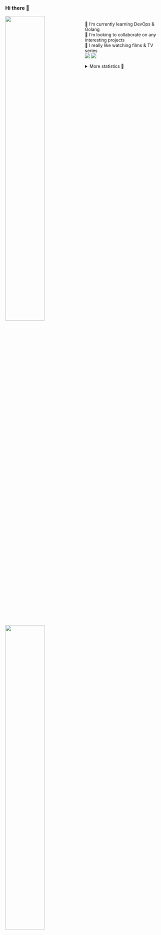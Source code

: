 ### Hi there 👋


[<img align="left" width="50%" src="https://github-readme-stats.vercel.app/api?username=rufusnufus&hide=issues&show_icons=true&count_private=true&theme=transparent&title_color=FF6F40&text_color=FBF9F8&icon_color=F48242&hide_border=true&hide_title=true#gh-dark-mode-only">](https://metrics.lecoq.io/rufusnufus#gh-dark-mode-only)
[<img align="left" width="50%" src="https://github-readme-stats.vercel.app/api?username=rufusnufus&hide=issues&show_icons=true&count_private=true&theme=transparent&title_color=FF6533&text_color=4D4644&icon_color=FF8038&hide_border=true&hide_title=true#gh-light-mode-only">](https://metrics.lecoq.io/rufusnufus#gh-light-mode-only)

<p>
  <br>
  🌱 I’m currently learning DevOps & Golang</br>
  👯 I’m looking to collaborate on any interesting projects</br>
  🎥 I really like watching films & TV series</br>
  <a href="https://linkedin.com/in/rufusnufus"><img src="https://img.shields.io/badge/linkedin-0077B5.svg?style=for-the-badge&logo=linkedin&logoColor=white"/></a>
  <a href="https://t.me/rufusnufus"><img src="https://img.shields.io/badge/-telegram-black?style=for-the-badge&color=blue&logo=telegram"/></a>
</p>

<p text-align="left">
<details>
  <summary>More statistics 👀</summary><br/>

<!--START_SECTION:waka-->
![Code Time](http://img.shields.io/badge/Code%20Time-733%20hrs%2018%20mins-blue)

![Profile Views](http://img.shields.io/badge/Profile%20Views-0-blue)

**I'm an Early 🐤** 

```text
🌞 Morning                12967 commits       ██████░░░░░░░░░░░░░░░░░░░   22.75 % 
🌆 Daytime                32738 commits       ██████████████░░░░░░░░░░░   57.44 % 
🌃 Evening                10167 commits       ████░░░░░░░░░░░░░░░░░░░░░   17.84 % 
🌙 Night                  1119 commits        ░░░░░░░░░░░░░░░░░░░░░░░░░   01.96 % 
```
📅 **I'm Most Productive on Monday** 

```text
Monday                   12326 commits       █████░░░░░░░░░░░░░░░░░░░░   21.63 % 
Tuesday                  10828 commits       █████░░░░░░░░░░░░░░░░░░░░   19.00 % 
Wednesday                11507 commits       █████░░░░░░░░░░░░░░░░░░░░   20.19 % 
Thursday                 11160 commits       █████░░░░░░░░░░░░░░░░░░░░   19.58 % 
Friday                   9439 commits        ████░░░░░░░░░░░░░░░░░░░░░   16.56 % 
Saturday                 1147 commits        █░░░░░░░░░░░░░░░░░░░░░░░░   02.01 % 
Sunday                   584 commits         ░░░░░░░░░░░░░░░░░░░░░░░░░   01.02 % 
```


📊 **This Week I Spent My Time On** 

```text
💬 Programming Languages: 
Other                    52 mins             █████████████░░░░░░░░░░░░   53.39 % 
Terraform                33 mins             ████████░░░░░░░░░░░░░░░░░   33.36 % 
HCL                      8 mins              ██░░░░░░░░░░░░░░░░░░░░░░░   08.29 % 
YAML                     2 mins              █░░░░░░░░░░░░░░░░░░░░░░░░   02.34 % 
Bash                     0 secs              ░░░░░░░░░░░░░░░░░░░░░░░░░   00.99 % 

🔥 Editors: 
iTerm2                   52 mins             █████████████░░░░░░░░░░░░   53.21 % 
VS Code                  46 mins             ████████████░░░░░░░░░░░░░   46.79 % 
```

**I Mostly Code in Java** 

```text
Go                       38 repos            █████░░░░░░░░░░░░░░░░░░░░   20.54 % 
Python                   17 repos            ██░░░░░░░░░░░░░░░░░░░░░░░   09.19 % 
Smarty                   12 repos            ██░░░░░░░░░░░░░░░░░░░░░░░   06.49 % 
HCL                      9 repos             █░░░░░░░░░░░░░░░░░░░░░░░░   04.86 % 
Kotlin                   8 repos             █░░░░░░░░░░░░░░░░░░░░░░░░   04.32 % 
```




 Last Updated on 27/03/2024 01:12:56 UTC
<!--END_SECTION:waka-->

</details>
</p>
